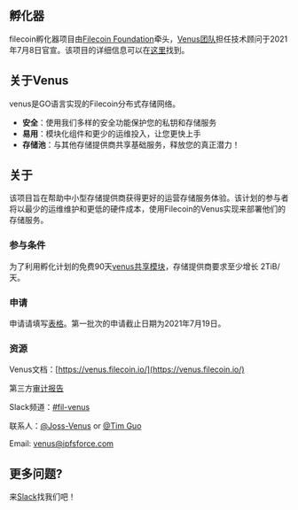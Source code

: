 ## 孵化器

filecoin孵化器项目由[Filecoin Foundation](https://fil.org/)牵头，[Venus团队](https://filecoinproject.slack.com/archives/CEHHJNJS3)担任技术顾问于2021年7月8日官宣。该项目的详细信息可以在[这里](https://filecoinfoundation.medium.com/introducing-the-filecoin-storage-provider-incubation-center-ea8743e18e)找到。

## 关于Venus

venus是GO语言实现的Filecoin分布式存储网络。

- **安全**：使用我们多样的安全功能保护您的私钥和存储服务
- **易用**：模块化组件和更少的运维投入，让您更快上手
- **存储池**：与其他存储提供商共享基础服务，释放您的真正潜力！

## 关于

该项目旨在帮助中小型存储提供商获得更好的运营存储服务体验。该计划的参与者将以最少的运维维护和更低的硬件成本，使用Filecoin的Venus实现来部署他们的存储服务。

### 参与条件

为了利用孵化计划的免费90天[venus共享模块](https://venus.filecoin.io/guide/Using-venus-Shared-Modules.html#introducing-venus-modules)，存储提供商要求至少增长 2TiB/天。

### 申请 

申请请填写[表格](http://venusteam.mikecrm.com/1lmpQtj)。第一批次的申请截止日期为2021年7月19日。

### 资源

Venus文档：[https://venus.filecoin.io/](https://venus.filecoin.io/)

第三方[审计报告](https://leastauthority.com/static/publications/LeastAuthority_Filecoin_Foundation_Venus_Final_Audit_Report.pdf)

Slack频道：[#fil-venus](https://filecoinproject.slack.com/archives/CEHHJNJS3)

联系人：[@Joss-Venus](https://filecoinproject.slack.com/archives/D01SD621WBT) or [@Tim Guo](https://filecoinproject.slack.com/archives/D0209UW29FE)

Email: [venus@ipfsforce.com](mailto:venus@ipfsforce.com)

## 更多问题?

来[Slack](https://filecoinproject.slack.com/archives/CEHHJNJS3)找我们吧！